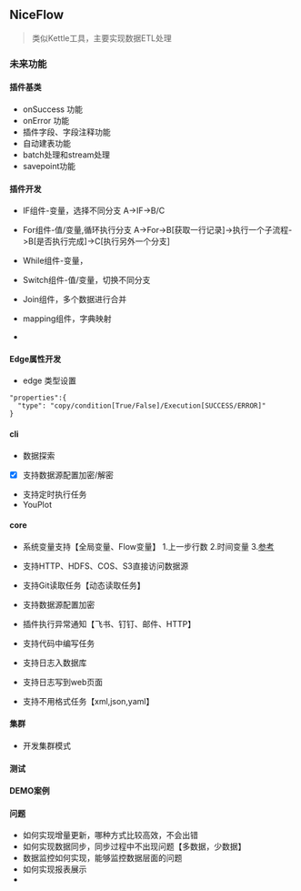 ## NiceFlow

> 类似Kettle工具，主要实现数据ETL处理

### 未来功能

#### 插件基类
- onSuccess 功能
- onError 功能
- 插件字段、字段注释功能
- 自动建表功能
- batch处理和stream处理
- savepoint功能


#### 插件开发
- IF组件-变量，选择不同分支
A->IF->B/C

- For组件-值/变量,循环执行分支
A->For->B[获取一行记录]->执行一个子流程->B[是否执行完成]->C[执行另外一个分支]

- While组件-变量，
- Switch组件-值/变量，切换不同分支
- Join组件，多个数据进行合并
- mapping组件，字典映射
- 

#### Edge属性开发
- edge 类型设置 

```
"properties":{
  "type": "copy/condition[True/False]/Execution[SUCCESS/ERROR]"
}
```

#### cli
- 数据探索
- [x] 支持数据源配置加密/解密
- 支持定时执行任务
- YouPlot

#### core
- 系统变量支持【全局变量、Flow变量】
1.上一步行数
2.时间变量
3.[参考](https://dolphinscheduler.apache.org/zh-cn/docs/3.2.0/guide/project/workflow-instance)

- 支持HTTP、HDFS、COS、S3直接访问数据源
- 支持Git读取任务【动态读取任务】
- 支持数据源配置加密
- 插件执行异常通知【飞书、钉钉、邮件、HTTP】
- 支持代码中编写任务
- 支持日志入数据库
- 支持日志写到web页面
- 支持不用格式任务【xml,json,yaml】

#### 集群
- 开发集群模式


#### 测试


#### DEMO案例


#### 问题

- 如何实现增量更新，哪种方式比较高效，不会出错
- 如何实现数据同步，同步过程中不出现问题【多数据，少数据】
- 数据监控如何实现，能够监控数据层面的问题
- 如何实现报表展示
- 







